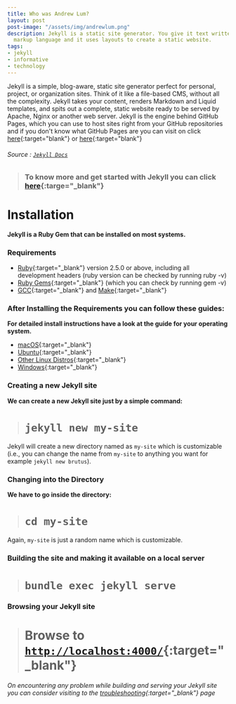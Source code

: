 ```yaml
---
title: Who was Andrew Lum?
layout: post
post-image: "/assets/img/andrewlum.png"
description: Jekyll is a static site generator. You give it text written in your favorite
  markup language and it uses layouts to create a static website.
tags:
- jekyll
- informative
- technology
---
```


Jekyll is a simple, blog-aware, static site generator perfect for personal, project, or organization sites. Think of it like a file-based CMS, without all the complexity. Jekyll takes your content, renders Markdown and Liquid templates, and spits out a complete, static website ready to be served by Apache, Nginx or another web server. Jekyll is the engine behind GitHub Pages, which you can use to host sites right from your GitHub repositories and if you don't know what GitHub Pages are you can visit on click [here](https://help.github.com/en/github/working-with-github-pages/about-github-pages){:target="blank"} or [here](https://pages.github.com/){:target="blank"}
###### Source : [`Jekyll Docs`](https://jekyllrb.com/docs/)

> ### To know more and get started with Jekyll you can click [here](https://jekyllrb.com/){:targe="_blank"}
	
# Installation
**Jekyll is a Ruby Gem that can be installed on most systems.**
### Requirements
* [Ruby](https://www.ruby-lang.org/en/downloads/){:target="_blank"} version 2.5.0 or above, including all development headers (ruby version can be checked by running ruby -v)
* [Ruby Gems](https://rubygems.org/pages/download){:target="_blank"} (which you can check by running gem -v)
* [GCC](https://gcc.gnu.org/install/){:target="_blank"} and [Make](https://www.gnu.org/software/make/){:target="_blank"}

### After Installing the Requirements you can follow these guides:
**For detailed install instructions have a look at the guide for your operating system.**
* [macOS](https://jekyllrb.com/docs/installation/macos/){:target="_blank"}
* [Ubuntu](https://jekyllrb.com/docs/installation/ubuntu/){:target="_blank"}
* [Other Linux Distros](https://jekyllrb.com/docs/installation/other-linux/){:target="_blank"}
* [Windows](https://jekyllrb.com/docs/installation/windows/){:target="_blank"}

### Creating a new Jekyll site
**We can create a new Jekyll site just by a simple command:**<br>
> # `jekyll new my-site`

Jekyll will create a new directory named as `my-site` which is customizable (i.e., you can change the name from `my-site` to anything you want for example `jekyll new brutus`).

### Changing into the Directory
**We have to go inside the directory:**<br>
> # `cd my-site`

Again, `my-site` is just a random name which is customizable.

### Building the site and making it available on a local server
> # `bundle exec jekyll serve`

### Browsing your Jekyll site
> # Browse to [`http://localhost:4000/`](http://localhost:4000/){:target="_blank"}

###### On encountering any problem while building and serving your Jekyll site you can consider visiting to the [troubleshooting](https://jekyllrb.com/docs/troubleshooting/#configuration-problems){:target="_blank"} page

